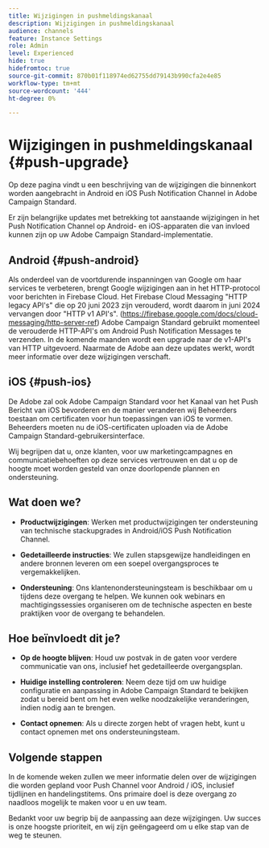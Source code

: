 ```yaml
---
title: Wijzigingen in pushmeldingskanaal
description: Wijzigingen in pushmeldingskanaal
audience: channels
feature: Instance Settings
role: Admin
level: Experienced
hide: true
hidefromtoc: true
source-git-commit: 870b01f118974ed62755dd79143b990cfa2e4e85
workflow-type: tm+mt
source-wordcount: '444'
ht-degree: 0%

---
```


# Wijzigingen in pushmeldingskanaal {#push-upgrade}

Op deze pagina vindt u een beschrijving van de wijzigingen die binnenkort worden aangebracht in Android en iOS Push Notification Channel in Adobe Campaign Standard.

Er zijn belangrijke updates met betrekking tot aanstaande wijzigingen in het Push Notification Channel op Android- en iOS-apparaten die van invloed kunnen zijn op uw Adobe Campaign Standard-implementatie.

## Android {#push-android}

Als onderdeel van de voortdurende inspanningen van Google om haar services te verbeteren, brengt Google wijzigingen aan in het HTTP-protocol voor berichten in Firebase Cloud. Het Firebase Cloud Messaging &quot;HTTP legacy API&#39;s&quot; die op 20 juni 2023 zijn verouderd, wordt daarom in juni 2024 vervangen door &quot;HTTP v1 API&#39;s&quot;. (https://firebase.google.com/docs/cloud-messaging/http-server-ref) Adobe Campaign Standard gebruikt momenteel de verouderde HTTP-API&#39;s om Android Push Notification Messages te verzenden. In de komende maanden wordt een upgrade naar de v1-API&#39;s van HTTP uitgevoerd. Naarmate de Adobe aan deze updates werkt, wordt meer informatie over deze wijzigingen verschaft.

## iOS {#push-ios}

De Adobe zal ook Adobe Campaign Standard voor het Kanaal van het Push Bericht van iOS bevorderen en de manier veranderen wij Beheerders toestaan om certificaten voor hun toepassingen van iOS te vormen. Beheerders moeten nu de iOS-certificaten uploaden via de Adobe Campaign Standard-gebruikersinterface.

Wij begrijpen dat u, onze klanten, voor uw marketingcampagnes en communicatiebehoeften op deze services vertrouwen en dat u op de hoogte moet worden gesteld van onze doorlopende plannen en ondersteuning.

## Wat doen we?

* **Productwijzigingen**: Werken met productwijzigingen ter ondersteuning van technische stackupgrades in Android/iOS Push Notification Channel.

* **Gedetailleerde instructies**: We zullen stapsgewijze handleidingen en andere bronnen leveren om een soepel overgangsproces te vergemakkelijken.

* **Ondersteuning**: Ons klantenondersteuningsteam is beschikbaar om u tijdens deze overgang te helpen. We kunnen ook webinars en machtigingssessies organiseren om de technische aspecten en beste praktijken voor de overgang te behandelen.

## Hoe beïnvloedt dit je?

* **Op de hoogte blijven**: Houd uw postvak in de gaten voor verdere communicatie van ons, inclusief het gedetailleerde overgangsplan.

* **Huidige instelling controleren**: Neem deze tijd om uw huidige configuratie en aanpassing in Adobe Campaign Standard te bekijken zodat u bereid bent om het even welke noodzakelijke veranderingen, indien nodig aan te brengen.

* **Contact opnemen**: Als u directe zorgen hebt of vragen hebt, kunt u contact opnemen met ons ondersteuningsteam.

## Volgende stappen

In de komende weken zullen we meer informatie delen over de wijzigingen die worden gepland voor Push Channel voor Android / iOS, inclusief tijdlijnen en handelingstitems. Ons primaire doel is deze overgang zo naadloos mogelijk te maken voor u en uw team.

Bedankt voor uw begrip bij de aanpassing aan deze wijzigingen. Uw succes is onze hoogste prioriteit, en wij zijn geëngageerd om u elke stap van de weg te steunen.